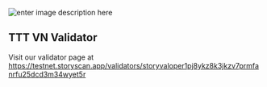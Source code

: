 ![enter image description here](https://insights.tienthuattoan.com/assets/logo/TTT-COVER-TW.png)
## TTT VN Validator
Visit our validator page at https://testnet.storyscan.app/validators/storyvaloper1pj8ykz8k3jkzv7prmfanrfu25dcd3m34wyet5r
